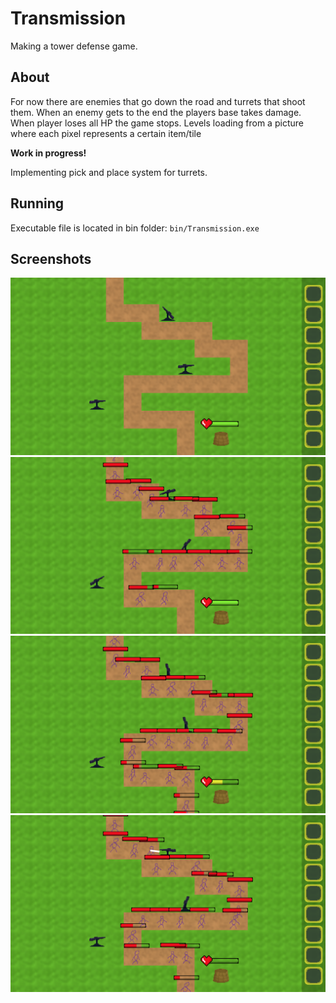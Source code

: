 # Transmission

Making a tower defense game.

## About

For now there are enemies that go down the road and turrets that shoot them. When an enemy gets to the end the players base takes damage. When player loses all HP the game stops.
Levels loading from a picture where each pixel represents a certain item/tile

**Work in progress!**

Implementing pick and place system for turrets.

## Running

Executable file is located in bin folder: ``` bin/Transmission.exe ```

## Screenshots

![screenshot 1](pics/screenshot1.png)
![screenshot 2](pics/screenshot2.png)
![screenshot 3](pics/screenshot3.png)
![screenshot 4](pics/screenshot4.png)

